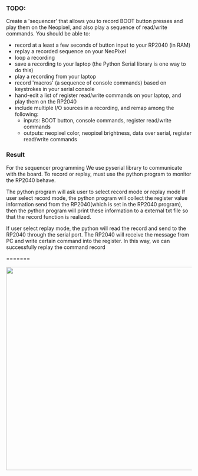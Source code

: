 ### TODO:

Create a 'sequencer' that allows you to record BOOT button presses and play them on the Neopixel, and also play a sequence of read/write commands. You should be able to:
- record at a least a few seconds of button input to your RP2040 (in RAM)
- replay a recorded sequence on your NeoPixel
- loop a recording
- save a recording to your laptop (the Python Serial library is one way to do this)
- play a recording from your laptop
- record 'macros' (a sequence of console commands) based on keystrokes in your serial console
- hand-edit a list of register read/write commands on your laptop, and play them on the RP2040
- include multiple I/O sources in a recording, and remap among the following:
    - inputs: BOOT button, console commands, register read/write commands
    - outputs: neopixel color, neopixel brightness, data over serial, register read/write commands








### Result

For the sequencer programming
We use pyserial library to communicate with the board. To record or replay, must use the python program to monitor the RP2040 behave.

The python program will ask user to select record mode or replay mode
If user select record mode, the python program will collect the register value information send from the RP2040(which is set in the RP2040 program), 
then the python program will print these information to a external txt file so that the record function is realized.

If user select replay mode, the python will read the record and send to the RP2040 through the serial port. The RP2040 will receive the message from PC
and write certain command into the register. In this way, we can successfully replay the command record

=======


<div align=center>
<img src="https://github.com/lihzhao14/ese5190_lab2B_part1-10/blob/main/03_sequencer/sequencer_demo.gif.gif" width="550">  
</div>

